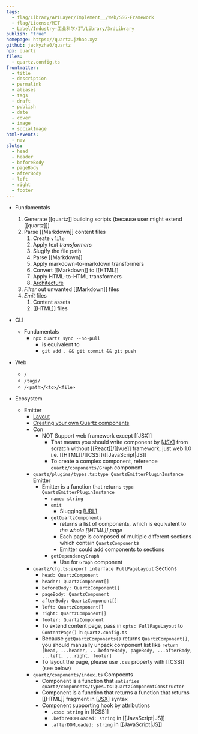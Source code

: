 ```yaml
---
tags:
  - flag/Library/APILayer/Implement__/Web/SSG-Framework
  - flag/License/MIT
  - Label/Industry-工业科学/IT/Library/3rdLibrary
publish: "true"
homepage: https://quartz.jzhao.xyz
github: jackyzha0/quartz
npx: quartz
files:
  - quartz.config.ts
frontmatter:
  - title
  - description
  - permalink
  - aliases
  - tags
  - draft
  - publish
  - date
  - cover
  - image
  - socialImage
html-events:
  - nav
slots:
  - head
  - header
  - beforeBody
  - pageBody
  - afterBody
  - left
  - right
  - footer
---
```


- Fundamentals
    1. Generate [[quartz]] building scripts (because user might extend [[quartz]])
    2. Parse [[Markdown]] content files
        1. Create `vfile`
        2. Apply text *transformers*
        3. Slugify the file path
        4. Parse [[Markdown]]
        5. Apply markdown-to-markdown transformers
        6. Convert [[Markdown]] to [[HTML]]
        7. Apply HTML-to-HTML transformers
        8. [Architecture](https://quartz.jzhao.xyz/advanced/architecture)
    3. *Filter* out unwanted [[Markdown]] files
    4. *Emit* files
        1. Content assets
        2. [[HTML]] files

- CLI
    - Fundamentals
        - `npx quartz sync --no-pull`
            - is equivalent to
            - `git add . && git commit && git push`

- Web
    - `/`
    - `/tags/`
    - `/<path>/<to>/<file>`

- Ecosystem
    - Emitter
        - [Layout](https://quartz.jzhao.xyz/layout)
        - [Creating your own Quartz components](https://quartz.jzhao.xyz/advanced/creating-components)
        - Con
            - NOT Support web framework except [[JSX]]
                - That means you should write component by [[JSX]](TSX) from scratch without [[React]]/[[vue]] framework, just web 1.0 i.e. [[HTML]]/[[CSS]]/[[JavaScript|JS]]
                - To create a complex component, reference `quartz/components/Graph` component
        - `quartz/plugins/types.ts:type QuartzEmitterPluginInstance` Emitter
            - Emitter is a function that returns `type QuartzEmitterPluginInstance`
                - `name: string`
                - `emit`
                    - Slugging [[URL]]([[URI]])
                - `getQuartzComponents`
                    - returns a list of components, which is equivalent to *the whole [[HTML]] page*
                    - Each page is composed of multiple different sections which contain `QuartzComponent`s
                    - Emitter could add components to sections
                - `getDependencyGraph`
                    - Use for `Graph` component
        - `quartz/cfg.ts:export interface FullPageLayout` Sections
            - `head: QuartzComponent`
            - `header: QuartzComponent[]`
            - `beforeBody: QuartzComponent[]`
            - `pageBody: QuartzComponent`
            - `afterBody: QuartzComponent[]`
            - `left: QuartzComponent[]`
            - `right: QuartzComponent[]`
            - `footer: QuartzComponent`
            - To extend content page, pass in `opts: FullPageLayout` to `ContentPage()` in `quartz.config.ts`
            - Because `getQuartzComponents()` returns `QuartzComponent[]`, you should manually unpack component list like `return [head, ...header, ...beforeBody, pageBody, ...afterBody, ...left, ...right, footer]`
            - To layout the page, please use `.css` property with [[CSS]] (see below)
        - `quartz/components/index.ts` Compoents
            - Component is a function that `satisfies quartz/components/types.ts:QuartzComponentConstructor`
            - Component is a function that returns a function that returns [[HTML]] fragment in [[JSX]](TSX) syntax
            - Component supporting hook by attributions
                - `.css: string` in [[CSS]]
                - `.beforeDOMLoaded: string` in [[JavaScript|JS]]
                - `.afterDOMLoaded: string` in [[JavaScript|JS]]
